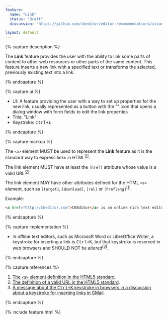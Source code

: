 ```yaml
---
feature:
  name: "Link"
  status: "Draft"
  discussion: "https://github.com/ckeditor/editor-recommendations/issues/10"

layout: default
---
```


{% capture description %}

The **Link** feature provides the user with the ability to link some parts of content to other web resources or other parts of the same content. This feature inserts a new link with a specified text or transforms the selected, previously existing text into a link.

{% endcapture %}

{% capture ui %}

 * UI: A feature providing the user with a way to set up properties for the new link, usually represented as a button with the "<i class="glyphicon glyphicon-link" aria-label="Link" title="Link"></i>" icon that opens a dialog window with form fields to edit the link properties
 * Title: "Link"
 * Keystroke: <kbd>Ctrl+L</kbd>

{% endcapture %}

{% capture markup %}

The `<a>` element MUST be used to represent the **Link** feature as it is the standard way to express links in HTML<sup>[[1](#ref1)]</sup>.

The link element MUST have at least the `[href]` attribute whose value is a valid URL<sup>[[2](#ref2)]</sup>.

The link element MAY have other attributes defined for the HTML `<a>` element, such as `[target]`, `[download]`, `[rel]` or `[hreflang]`<sup>[[1](#ref1)]</sup>.

Example:

```html
<a href="http://ckeditor.com">CKEditor</a> is an online rich text editor.
```

{% endcapture %}

{% capture implementation %}

* In offline text editors, such as Microsoft Word or LibreOffice Writer, a keystroke for inserting a link is <kbd>Ctrl+K</kbd>, but that keystroke is reserved in web browsers and SHOULD NOT be altered<sup>[[3](#ref3)]</sup>.

{% endcapture %}

{% capture references %}

1. <a id="ref1"></a>[The `<a>` element definition in the HTML5 standard](http://www.w3.org/TR/html5/text-level-semantics.html#the-a-element).
2. <a id="ref2"></a>[The definition of a valid URL in the HTML5 standard](http://www.w3.org/TR/html5/infrastructure.html#urls).
3. <a id="ref3"></a>[A message about the <kbd>Ctrl+K</kbd> keystroke in browsers in a discussion about a keystroke for inserting links in GMail](https://productforums.google.com/d/msg/gmail/np9xeA97kBk/HSWwZFnDHS0J).

{% endcapture %}

{% include feature.html %}
